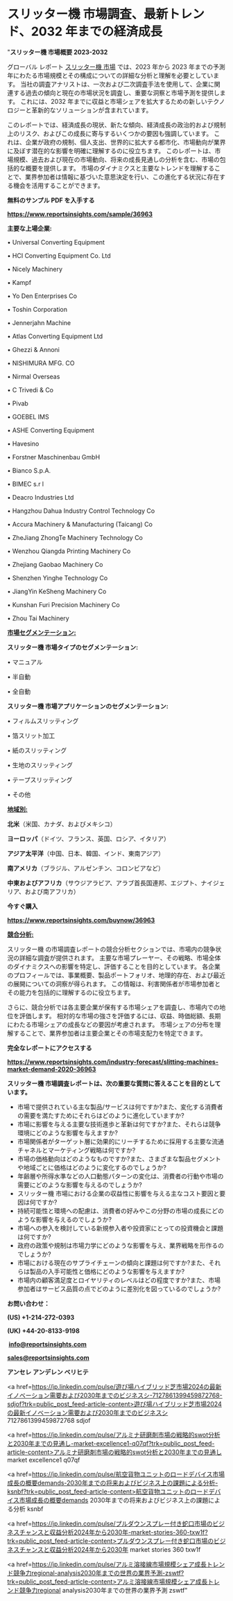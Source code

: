 # スリッター機 市場調査、最新トレンド、2032 年までの経済成長

"<strong>スリッター機 市場概要 2023-2032</strong>

グローバル レポート <a href=https://www.reportsinsights.com/sample/36963>スリッター機 市場</a> では、2023 年から 2023 年までの予測年にわたる市場規模とその構成についての詳細な分析と理解を必要としています。 当社の調査アナリストは、一次および二次調査手法を使用して、企業に関連する過去の傾向と現在の市場状況を調査し、重要な洞察と市場予測を提供します。 これには、2032 年までに収益と市場シェアを拡大​​するための新しいテクノロジーと革新的なソリューションが含まれています。

このレポートでは、経済成長の現状、新たな傾向、経済成長の政治的および規制上のリスク、およびこの成長に寄与するいくつかの要因も強調しています。 これは、企業が政府の規制、個人支出、世界的に拡大する都市化、市場動向が業界に及ぼす潜在的な影響を明確に理解するのに役立ちます。 このレポートは、市場規模、過去および現在の市場動向、将来の成長見通しの分析を含む、市場の包括的な概要を提供します。 市場のダイナミクスと主要なトレンドを理解することで、業界参加者は情報に基づいた意思決定を行い、この進化する状況に存在する機会を活用することができます。

<strong><b>無料のサンプル PDF を入手する</b></strong>

<a href=https://www.reportsinsights.com/sample/36963><strong><u>https://www.reportsinsights.com/sample/36963</u></strong></a>

<strong>主要な上場企業:</strong>

• Universal Converting Equipment

• HCI Converting Equipment Co.  Ltd

• Nicely Machinery

• Kampf

• Yo Den Enterprises Co

• Toshin Corporation

• Jennerjahn Machine

• Atlas Converting Equipment Ltd

• Ghezzi & Annoni

• NISHIMURA MFG. CO

• Nirmal Overseas

• C Trivedi & Co

• Pivab

• GOEBEL IMS

• ASHE Converting Equipment

• Havesino

• Forstner Maschinenbau GmbH

• Bianco S.p.A.

• BIMEC s.r l

• Deacro Industries Ltd

• Hangzhou Dahua Industry Control Technology Co

• Accura Machinery & Manufacturing (Taicang) Co

• ZheJiang ZhongTe Machinery Technology Co

• Wenzhou Qiangda Printing Machinery Co

• Zhejiang Gaobao Machinery Co

• Shenzhen Yinghe Technology Co

• JiangYin KeSheng Machinery Co

• Kunshan Furi Precision Machinery Co

• Zhou Tai Machinery

<strong><u>市場セグメンテーション</u></strong><strong><u>:</u></strong>

<strong>スリッター機 市場タイプのセグメンテーション:</strong>

• マニュアル

• 半自動

• 全自動

<strong>スリッター機 市場アプリケーションのセグメンテーション:</strong>

• フィルムスリッティング

• 箔スリット加工

• 紙のスリッティング

• 生地のスリッティング

• テープスリッティング

• その他

<strong><u>地域別</u></strong><strong><u>:</u></strong>

<strong>北米</strong>（米国、カナダ、およびメキシコ）

<strong>ヨーロッパ</strong>（ドイツ、フランス、英国、ロシア、イタリア）

<strong>アジア太平洋</strong>（中国、日本、韓国、インド、東南アジア）

<strong>南アメリカ</strong>（ブラジル、アルゼンチン、コロンビアなど）

<strong>中東およびアフリカ</strong>（サウジアラビア、アラブ首長国連邦、エジプト、ナイジェリア、および南アフリカ）

<strong>今すぐ購入</strong>

<a href=https://www.reportsinsights.com/buynow/36963><strong><u>https://www.reportsinsights.com/buynow/36963</u></strong></a>

<strong><u>競合分析:</u></strong>

スリッター機 の市場調査レポートの競合分析セクションでは、市場内の競争状況の詳細な調査が提供されます。 主要な市場プレーヤー、その戦略、市場全体のダイナミクスへの影響を特定し、評価することを目的としています。 各企業のプロフィールでは、事業概要、製品ポートフォリオ、地理的存在、および最近の展開についての洞察が得られます。 この情報は、利害関係者が市場参加者とその能力を包括的に理解するのに役立ちます。

さらに、競合分析では各主要企業が保有する市場シェアを調査し、市場内での地位を評価します。 相対的な市場の強さを評価するには、収益、時価総額、長期にわたる市場シェアの成長などの要因が考慮されます。 市場シェアの分布を理解することで、業界参加者は主要企業とその市場支配力を特定できます。

<strong>完全なレポートにアクセスする</strong>

<a href=https://www.reportsinsights.com/industry-forecast/slitting-machines-market-demand-2020-36963><strong><u><b>https://www.reportsinsights.com/industry-forecast/slitting-machines-market-demand-2020-36963</b></u></strong></a>

<strong><b>スリッター機 市場調査レポートは、次の重要な質問に答えることを目的としています。</b></strong>
<ul>
  <li>市場で提供されている主な製品/サービスは何ですか?また、変化する消費者の需要を満たすためにそれらはどのように進化していますか?</li>
  <li>市場に影響を与える主要な技術進歩と革新は何ですか?また、それらは競争環境にどのような影響を与えますか?</li>
  <li>市場関係者がターゲット層に効果的にリーチするために採用する主要な流通チャネルとマーケティング戦略は何ですか?</li>
  <li>市場の価格動向はどのようなものですか?また、さまざまな製品セグメントや地域ごとに価格はどのように変化するのでしょうか?</li>
  <li>年齢層や所得水準などの人口動態パターンの変化は、消費者の行動や市場の需要にどのような影響を与えるのでしょうか?</li>
  <li>スリッター機 市場における企業の収益性に影響を与える主なコスト要因と要因は何ですか?</li>
  <li>持続可能性と環境への配慮は、消費者の好みやこの分野の市場の成長にどのような影響を与えるのでしょうか?</li>
  <li>市場への参入を検討している新規参入者や投資家にとっての投資機会と課題は何ですか?</li>
  <li>政府の政策や規制は市場力学にどのような影響を与え、業界戦略を形作るのでしょうか?</li>
  <li>市場における現在のサプライチェーンの傾向と課題は何ですか?また、それらは製品の入手可能性と価格にどのような影響を与えますか?</li>
  <li>市場内の顧客満足度とロイヤリティのレベルはどの程度ですか?また、市場参加者はサービス品質の点でどのように差別化を図っているのでしょうか?</li>
</ul>
<strong>お問い合わせ：</strong>

<strong>(US) +1-214-272-0393</strong>

<strong>(UK) +44-20-8133-9198</strong>

<strong> </strong><a href=info@reportsinsights.com><strong><u>info@reportsinsights.com</u></strong></a>

<a href=sales@reportsinsights.com><strong><u>sales@reportsinsights.com</u></strong></a>

<strong>アンセレ アンデレン ベリヒテ</strong>

<a href=https://jp.linkedin.com/pulse/遊び場ハイブリッド芝市場2024の最新イノベーション需要および2030年までのビジネスシ-7127861399459872768-sdjof?trk=public_post_feed-article-content>遊び場ハイブリッド芝市場2024の最新イノベーション需要および2030年までのビジネスシ 7127861399459872768 sdjof</a>

<a href=https://jp.linkedin.com/pulse/アルミナ研磨剤市場の戦略的swot分析と2030年までの見通し-market-excellence1-q07qf?trk=public_post_feed-article-content>アルミナ研磨剤市場の戦略的swot分析と2030年までの見通し market excellence1 q07qf</a>

<a href=https://jp.linkedin.com/pulse/航空貨物ユニットのロードデバイス市場成長の概要demands-2030年までの将来およびビジネス上の課題による分析-ksnbf?trk=public_post_feed-article-content>航空貨物ユニットのロードデバイス市場成長の概要demands 2030年までの将来およびビジネス上の課題による分析 ksnbf</a>

<a href=https://jp.linkedin.com/pulse/プルダウンスプレー付き蛇口市場のビジネスチャンスと収益分析2024年から2030年-market-stories-360-txw1f?trk=public_post_feed-article-content>プルダウンスプレー付き蛇口市場のビジネスチャンスと収益分析2024年から2030年 market stories 360 txw1f</a>

<a href=https://jp.linkedin.com/pulse/アルミ溶接線市場規模シェア成長トレンド競争力regional-analysis2030年までの世界の業界予測-zswtf?trk=public_post_feed-article-content>アルミ溶接線市場規模シェア成長トレンド競争力regional analysis2030年までの世界の業界予測 zswtf</a>"
